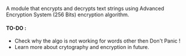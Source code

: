 A module that encrypts and decrypts text strings using Advanced Encryption System (256 Bits) encryption algorithm. 

 ####  TO-DO :
 * Check why the algo is not working for words other then Don't Panic !
 * Learn more about crytography and encryption in future. 
  
